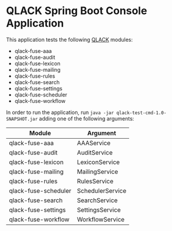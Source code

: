 # QLACK Spring Boot Console Application

This application tests the following [QLACK](https://github.com/eurodyn/QLACK) modules:
- qlack-fuse-aaa
- qlack-fuse-audit
- qlack-fuse-lexicon
- qlack-fuse-mailing
- qlack-fuse-rules
- qlack-fuse-search
- qlack-fuse-settings
- qlack-fuse-scheduler
- qlack-fuse-workflow

In order to run the application, run `java -jar qlack-test-cmd-1.0-SNAPSHOT.jar` adding one of the following arguments:

| Module               | Argument         |
|----------------------|------------------|
| qlack-fuse-aaa       | AAAService       |
| qlack-fuse-audit     | AuditService     |
| qlack-fuse-lexicon   | LexiconService   |
| qlack-fuse-mailing   | MailingService   |
| qlack-fuse-rules     | RulesService     |
| qlack-fuse-scheduler | SchedulerService |
| qlack-fuse-search    | SearchService    |
| qlack-fuse-settings  | SettingsService  |
| qlack-fuse-workflow  | WorkflowService  |